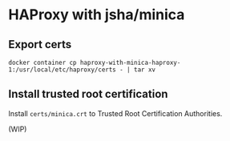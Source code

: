 HAProxy with jsha/minica
===

Export certs
---

```shell
docker container cp haproxy-with-minica-haproxy-1:/usr/local/etc/haproxy/certs - | tar xv
```

Install trusted root certification
---

Install `certs/minica.crt` to Trusted Root Certification Authorities.

(WIP)
